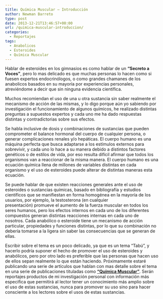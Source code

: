 ```yaml
---
title: Química Muscular – Introducción
author: Newman Barreto
type: post
date: 2013-12-21T13:46:57+00:00
url: /quimica-muscular-introduccion/
categories:
  - Reportajes
tags:
  - Anabolicos
  - Esteroides
  - Química Muscular
---
```

<span class="main-paragraph">Hablar de esteroides en los gimnasios es como hablar de un <strong>&#8220;Secreto a Voces&#8221;</strong>, pero lo mas delicado es que muchas personas lo hacen como si fuesen expertos endocrinólogos, o como grandes chamanes de los anabolicos basados en su mayoría por experiencias personales, atreviéndome a decir que sin ninguna evidencia científica.</span>

Muchos recomiendan el uso de una u otra sustancia sin saber realmente el mecanismo de acción de las mismas, y lo digo porque aún yo sabiendo por investigación el funcionamiento de algunos químicos, he realizado distintas preguntas a supuestos expertos y cada uno me ha dado respuestas distintas y contradictorias sobre sus efectos.

Se habla inclusive de dosis y combinaciones de sustancias que pueden comprometer el balance hormonal del cuerpo de cualquier persona, o generar complicaciones renales y/o hepáticas. El cuerpo humano es una máquina perfecta que busca adaptarse a los estímulos externos para sobrevivir, y cada uno lo hace a su manera debido a distintos factores genéticos o de estilos de vida, por eso resulta difícil afirmar que todos los organismos van a reaccionar de la misma manera. El cuerpo humano es una ecuación química llena de millones de variables distintas en cada organismo y el uso de esteroides puede alterar de distintas maneras esta ecuación.

Se puede hablar de que existen reacciones generales ante el uso de esteroides o sustancias químicas, basado en bibliografía y estudios científicos que se manifiestan en forma homogénea en la mayoría de los usuarios, por ejemplo, la testosterona (en cualquier presentación) promueve el aumento de la fuerza muscular en todos los seres humanos, pero los efectos internos en cada uno de los diferentes compuestos generan distintas reacciones internas en cada uno de nosotros. Cada anabólico o esteroide tiene un mecanismo de acción particular, propiedades y funciones distintas, por lo que su combinación no debería tomarse a la ligera sin saber las consecuencias que se generan de ellas.

Escribir sobre el tema es un poco delicado, ya que es un tema &#8220;Tabú&#8221;, y hacerlo podría suponer el hecho de promover el uso de esteroides y anabólicos, pero por otro lado es preferible que las personas que hacen uso de ellos sepan realmente lo que están haciendo. Próximamente estaré publicando una serie de artículos que hablan con mas detalle sobre el tema en una serie de publicaciones tituladas como [**&#8220;Química Muscular&#8221;**][1]. Serán reportajes productos de mi investigación personal con información más especifica que permitirá al lector tener un conocimiento más amplio sobre el uso de estas sustancias, nunca para promover su uso sino para hacer consciente a los lectores sobre el usos de estas sustancias.

 [1]: http://fisicones.com/tag/quimica-muscular/